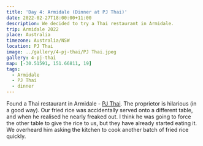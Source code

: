 ```yaml
---
title: 'Day 4: Armidale (Dinner at PJ Thai)'
date: 2022-02-27T18:00:00+11:00
description: We decided to try a Thai restaurant in Armidale.
trip: Armidale 2022
place: Australia
timezone: Australia/NSW
location: PJ Thai
image: ../gallery/4-pj-thai/PJ Thai.jpeg
gallery: 4-pj-thai
map: [-30.51591, 151.66811, 19]
tags:
  - Armidale
  - PJ Thai
  - dinner
---
```


Found a Thai restaurant in Armidale - [PJ Thai](https://www.pjthai.com.au/). The proprietor is hilarious (in a good way). Our fried rice was accidentally served onto a different table, and when he realised he nearly freaked out. I think he was going to force the other table to give the rice to us, but they have already started eating it. We overheard him asking the kitchen to cook another batch of fried rice quickly.
